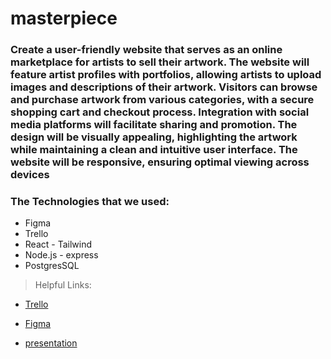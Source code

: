 # masterpiece

### Create a user-friendly website that serves as an online marketplace for artists to sell their artwork. The website will feature artist profiles with portfolios, allowing artists to upload images and descriptions of their artwork. Visitors can browse and purchase artwork from various categories, with a secure shopping cart and checkout process. Integration with social media platforms will facilitate sharing and promotion. The design will be visually appealing, highlighting the artwork while maintaining a clean and intuitive user interface. The website will be responsive, ensuring optimal viewing across devices



### The Technologies that we used:

+ Figma
+ Trello
+ React - Tailwind
+ Node.js - express
+ PostgresSQL


> Helpful Links:

- [Trello](https://trello.com/b/nVGUPRoO/masterpiece)

- [Figma](https://www.figma.com/file/a8ANQqGO2DVaw9RuxQS0n8/Masterpiece?type=design&node-id=0%3A1&mode=design&t=sC9f13xdfU2SYqj4-1)

- [presentation](https://my.visme.co/editor/NExHTGZoUmF4R2VCVWR5cDN2S0hVQT09OjoUlDMBqT5iV04rSIspZT7Q/photos)
